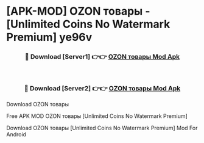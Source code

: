 # [APK-MOD] OZON  товары - [Unlimited Coins No Watermark Premium] ye96v



<div align="center">
<h3>🔴 Download [Server1] 👉👉 <a href="https://momento.my/?title=OZON__товары">OZON  товары Mod Apk</a></h3><br>

<h3>🔴 Download [Server2] 👉👉 <a href="https://momento.my/?title=OZON__товары">OZON  товары Mod Apk</a></h3>
</div>



Download OZON  товары 

Free APK MOD OZON  товары [Unlimited Coins No Watermark Premium]

Download OZON  товары [Unlimited Coins No Watermark Premium] Mod For Android
